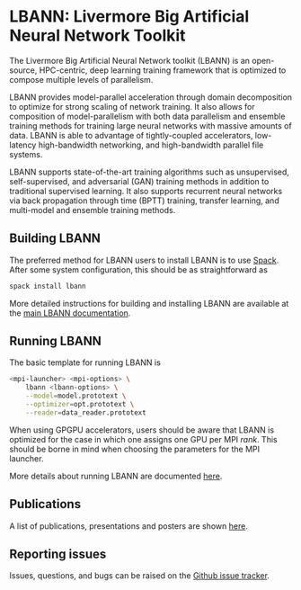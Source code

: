 # LBANN: Livermore Big Artificial Neural Network Toolkit

The Livermore Big Artificial Neural Network toolkit (LBANN) is an
open-source, HPC-centric, deep learning training framework that is
optimized to compose multiple levels of parallelism.

LBANN provides model-parallel acceleration through domain
decomposition to optimize for strong scaling of network training.  It
also allows for composition of model-parallelism with both data
parallelism and ensemble training methods for training large neural
networks with massive amounts of data.  LBANN is able to advantage of
tightly-coupled accelerators, low-latency high-bandwidth networking,
and high-bandwidth parallel file systems.

LBANN supports state-of-the-art training algorithms such as
unsupervised, self-supervised, and adversarial (GAN) training methods
in addition to traditional supervised learning.  It also supports
recurrent neural networks via back propagation through time (BPTT)
training, transfer learning, and multi-model and ensemble training
methods.


## Building LBANN
The preferred method for LBANN users to install LBANN is to use
[Spack](https://github.com/llnl/spack). After some system
configuration, this should be as straightforward as

```bash
spack install lbann
```

More detailed instructions for building and installing LBANN are
available at the [main LBANN
documentation](https://lbann.readthedocs.io/en/latest/index.html).

## Running LBANN
The basic template for running LBANN is

```bash
<mpi-launcher> <mpi-options> \
    lbann <lbann-options> \
    --model=model.prototext \
    --optimizer=opt.prototext \
    --reader=data_reader.prototext
```

When using GPGPU accelerators, users should be aware that LBANN is
optimized for the case in which one assigns one GPU per MPI
*rank*. This should be borne in mind when choosing the parameters for
the MPI launcher.

More details about running LBANN are documented
[here](https://lbann.readthedocs.io/en/latest/running_lbann.html).

## Publications

A list of publications, presentations and posters are shown
[here](https://lbann.readthedocs.io/en/latest/publications.html).

## Reporting issues
Issues, questions, and bugs can be raised on the [Github issue
tracker](https://github.com/llnl/lbann/issues).
